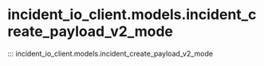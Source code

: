# incident_io_client.models.incident_create_payload_v2_mode

::: incident_io_client.models.incident_create_payload_v2_mode
